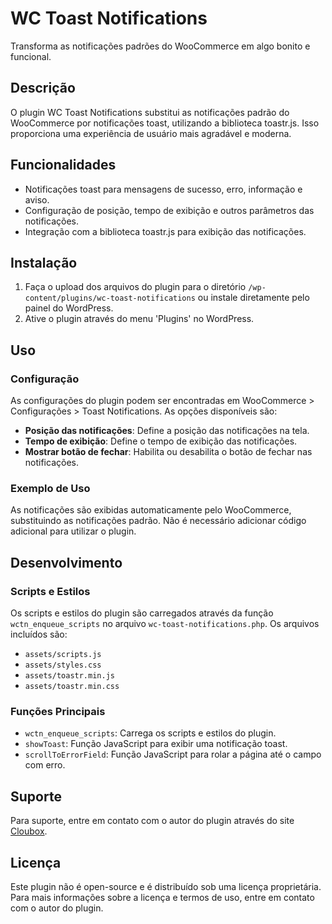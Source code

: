 # WC Toast Notifications

Transforma as notificações padrões do WooCommerce em algo bonito e funcional.

## Descrição

O plugin WC Toast Notifications substitui as notificações padrão do WooCommerce por notificações toast, utilizando a biblioteca toastr.js. Isso proporciona uma experiência de usuário mais agradável e moderna.

## Funcionalidades

- Notificações toast para mensagens de sucesso, erro, informação e aviso.
- Configuração de posição, tempo de exibição e outros parâmetros das notificações.
- Integração com a biblioteca toastr.js para exibição das notificações.

## Instalação

1. Faça o upload dos arquivos do plugin para o diretório `/wp-content/plugins/wc-toast-notifications` ou instale diretamente pelo painel do WordPress.
2. Ative o plugin através do menu 'Plugins' no WordPress.

## Uso

### Configuração

As configurações do plugin podem ser encontradas em WooCommerce > Configurações > Toast Notifications. As opções disponíveis são:

- **Posição das notificações**: Define a posição das notificações na tela.
- **Tempo de exibição**: Define o tempo de exibição das notificações.
- **Mostrar botão de fechar**: Habilita ou desabilita o botão de fechar nas notificações.

### Exemplo de Uso

As notificações são exibidas automaticamente pelo WooCommerce, substituindo as notificações padrão. Não é necessário adicionar código adicional para utilizar o plugin.

## Desenvolvimento

### Scripts e Estilos

Os scripts e estilos do plugin são carregados através da função `wctn_enqueue_scripts` no arquivo `wc-toast-notifications.php`. Os arquivos incluídos são:

- `assets/scripts.js`
- `assets/styles.css`
- `assets/toastr.min.js`
- `assets/toastr.min.css`

### Funções Principais

- `wctn_enqueue_scripts`: Carrega os scripts e estilos do plugin.
- `showToast`: Função JavaScript para exibir uma notificação toast.
- `scrollToErrorField`: Função JavaScript para rolar a página até o campo com erro.

## Suporte

Para suporte, entre em contato com o autor do plugin através do site [Cloubox](https://cloubox.com.br/).

## Licença

Este plugin não é open-source e é distribuído sob uma licença proprietária. Para mais informações sobre a licença e termos de uso, entre em contato com o autor do plugin.